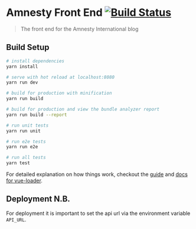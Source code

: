 # Amnesty Front End [![Build Status](https://travis-ci.org/Towerism/amnesty-front.svg?branch=master)](https://travis-ci.org/Towerism/amnesty-front)
> The front end for the Amnesty International blog

## Build Setup

``` bash
# install dependencies
yarn install

# serve with hot reload at localhost:8080
yarn run dev

# build for production with minification
yarn run build

# build for production and view the bundle analyzer report
yarn run build --report

# run unit tests
yarn run unit

# run e2e tests
yarn run e2e

# run all tests
yarn test
```

For detailed explanation on how things work, checkout the [guide](http://vuejs-templates.github.io/webpack/) and [docs for vue-loader](http://vuejs.github.io/vue-loader).

## Deployment N.B.
For deployment it is important to set the api url via the environment variable `API_URL`.
